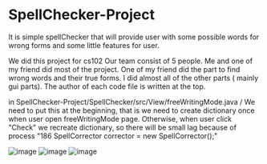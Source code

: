 # SpellChecker-Project
It is simple spellChecker that will provide user with some possible words for wrong forms and some little features for user.


We did this project for cs102
Our team consist of 5 people. Me and one of my friend did most of the project. One of my friend did the part to find wrong words and their true forms. I did almost all of the other parts ( mainly gui parts).
The author of each code file is written at the top.

in SpellChecker-Project/SpellChecker/src/View/freeWritingMode.java / 
We need to put this at the beginning, that is we need to create dictionary once when user open freeWritingMode page. Otherwise, when user click "Check" we recreate dictionary,
so there will be small lag because of process
"186			SpellCorrector corrector = new SpellCorrector();"


![image](https://user-images.githubusercontent.com/73609846/154993447-66ec9e6d-abcc-4f7e-9560-ec86a7b6d7ce.png)
![image](https://user-images.githubusercontent.com/73609846/154994090-058a3a29-000e-40e7-8b49-999ff15da88c.png)
![image](https://user-images.githubusercontent.com/73609846/154994012-6ce47672-0c82-4828-8a3e-dde7548abeb3.png)

